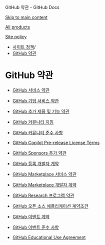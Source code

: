 GitHub 약관 - GitHub Docs

[Skip to main content](#main-content)

[All products](/ko)

[Site policy](/site-policy)

* [사이트 정책](/ko/site-policy)/
* [GitHub 약관](/ko/site-policy/github-terms)

GitHub 약관
==========

* [GitHub 서비스 약관](/ko/site-policy/github-terms/github-terms-of-service)

* [GitHub 기업 서비스 약관](/ko/site-policy/github-terms/github-corporate-terms-of-service)

* [GitHub 추가 제품 및 기능 약관](/ko/site-policy/github-terms/github-terms-for-additional-products-and-features)

* [GitHub 커뮤니티 지침](/ko/site-policy/github-terms/github-community-guidelines)

* [GitHub 커뮤니티 준수 사항](/ko/site-policy/github-terms/github-community-code-of-conduct)

* [GitHub Copilot Pre-release License Terms](/ko/site-policy/github-terms/github-copilot-pre-release-license-terms)

* [GitHub Sponsors 추가 약관](/ko/site-policy/github-terms/github-sponsors-additional-terms)

* [GitHub 등록 개발자 계약](/ko/site-policy/github-terms/github-registered-developer-agreement)

* [GitHub Marketplace 서비스 약관](/ko/site-policy/github-terms/github-marketplace-terms-of-service)

* [GitHub Marketplace 개발자 계약](/ko/site-policy/github-terms/github-marketplace-developer-agreement)

* [GitHub Research 프로그램 약관](/ko/site-policy/github-terms/github-research-program-terms)

* [GitHub 오픈 소스 애플리케이션 계약조건](/ko/site-policy/github-terms/github-open-source-applications-terms-and-conditions)

* [GitHub 이벤트 계약](/ko/site-policy/github-terms/github-event-terms)

* [GitHub 이벤트 준수 사항](/ko/site-policy/github-terms/github-event-code-of-conduct)

* [GitHub Educational Use Agreement](/ko/site-policy/github-terms/github-educational-use-agreement)

